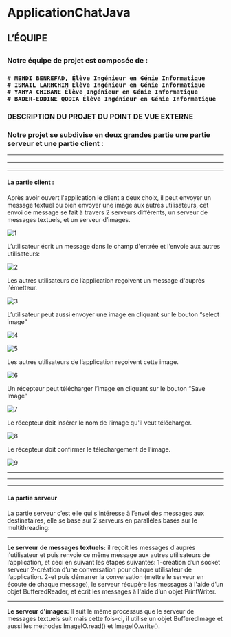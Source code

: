 # ApplicationChatJava
<h2>L’ÉQUIPE<h2>

<h3>Notre équipe de projet est composée de : <h3>
  
    # MEHDI BENREFAD, Élève Ingénieur en Génie Informatique 
    # ISMAIL LARHCHIM Élève Ingénieur en Génie Informatique 
    # YAHYA CHIBANE Élève Ingénieur en Génie Informatique
    # BADER-EDDINE QODIA Élève Ingénieur en Génie Informatique 
 

  <h3>DESCRIPTION DU PROJET DU POINT DE VUE EXTERNE<h3>
	Notre projet se subdivise en deux grandes partie une partie serveur et une partie client :
 <hr>
<hr>
<hr>

<h4>La partie client :</h4>
<p> Après avoir ouvert l'application le client a deux choix, il peut envoyer un message textuel ou bien envoyer une image aux autres utilisateurs, cet envoi de message se fait à travers 2 serveurs différents, un serveur de messages textuels, et un serveur d’images.</p>

![1](https://user-images.githubusercontent.com/62174583/121094430-8c965500-c7e6-11eb-8414-887447969c72.PNG)
	  
<p>L’utilisateur écrit un message dans le champ d'entrée et l’envoie aux autres utilisateurs:</p>
	 
![2](https://user-images.githubusercontent.com/62174583/121094590-ca937900-c7e6-11eb-85c0-1e020519ea9c.PNG)

<p>Les autres utilisateurs de l’application reçoivent un message d'auprès l'émetteur.</p>
	  
![3](https://user-images.githubusercontent.com/62174583/121094703-ee56bf00-c7e6-11eb-950d-aad20e6c21f2.PNG)


L’utilisateur peut aussi envoyer une image en cliquant sur le bouton “select image”

![4](https://user-images.githubusercontent.com/62174583/121094750-0595ac80-c7e7-11eb-989d-a6012afe63e3.PNG)

![5](https://user-images.githubusercontent.com/62174583/121094778-10e8d800-c7e7-11eb-80a1-2693005b9020.PNG)

Les autres utilisateurs de l’application reçoivent cette image.

![6](https://user-images.githubusercontent.com/62174583/121094829-252cd500-c7e7-11eb-8a7b-8250b1b21dca.PNG)

Un récepteur peut télécharger l’image en cliquant sur le bouton “Save Image”

![7](https://user-images.githubusercontent.com/62174583/121094880-3675e180-c7e7-11eb-80c9-fb183757fd3f.PNG)
	  
Le récepteur doit insérer le nom de l’image qu'il veut télécharger.

![8](https://user-images.githubusercontent.com/62174583/121095046-7dfc6d80-c7e7-11eb-9726-61c00ac698a3.PNG)

Le récepteur doit confirmer le téléchargement de l’image.

![9](https://user-images.githubusercontent.com/62174583/121095084-910f3d80-c7e7-11eb-8b3d-225d7790c505.PNG)

<hr>
<hr>
<hr>
	  
<h4>La partie serveur</h4>
La partie serveur c’est elle qui s'intéresse à l’envoi des messages aux destinataires, elle se base sur 2 serveurs en parallèles basés sur le multithreading:
	  <hr>
<b>Le serveur de messages textuels:</b> il reçoit les messages d'auprès l'utilisateur et puis renvoie ce même message aux autres utilisateurs de l’application, et ceci en suivant les étapes suivantes:
1-création d’un socket serveur
2-création d’une conversation pour chaque utilisateur de l’application.
2-et puis démarrer la conversation (mettre le serveur en écoute de chaque message), le serveur récupère les messages à l'aide d’un objet BufferedReader, et écrit les messages à l'aide d’un objet PrintWriter.
<hr>
<b>Le serveur d'images:</b> Il suit le même processus que le serveur de messages textuels suit mais cette fois-ci, il utilise un objet BufferedImage et aussi les méthodes ImageIO.read() et ImageIO.write().


